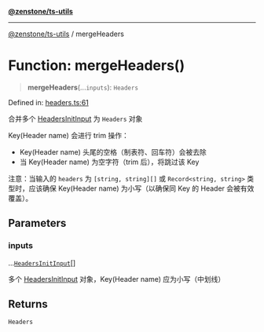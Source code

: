 [**@zenstone/ts-utils**](../README.md)

***

[@zenstone/ts-utils](../globals.md) / mergeHeaders

# Function: mergeHeaders()

> **mergeHeaders**(...`inputs`): `Headers`

Defined in: [headers.ts:61](https://github.com/janpoem/ts-utils/blob/d3cd470a5c675e0cbb24c01f6f88f5c578c50491/src/http/headers.ts#L61)

合并多个 [HeadersInitInput](../type-aliases/HeadersInitInput.md) 为 `Headers` 对象

Key(Header name) 会进行 trim 操作：

- Key(Header name) 头尾的空格（制表符、回车符）会被去除
- 当 Key(Header name) 为空字符（trim 后），将跳过该 Key

注意：当输入的 `headers` 为 `[string, string][]` 或 `Record<string, string>` 类
型时，应该确保 Key(Header name) 为小写（以确保同 Key 的 Header 会被有效覆盖）。

## Parameters

### inputs

...[`HeadersInitInput`](../type-aliases/HeadersInitInput.md)[]

多个 [HeadersInitInput](../type-aliases/HeadersInitInput.md) 对象，Key(Header name) 应为小写（中划线）

## Returns

`Headers`
